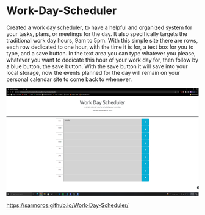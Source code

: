 # Work-Day-Scheduler

Created a work day scheduler, to have a helpful and organized system for your tasks, plans, or meetings for the day. It also specifically targets the traditional work day hours, 9am to 5pm. With this simple site there are rows, each row dedicated to one hour, with the time it is for, a text box for you to type, and a save button. In the text area you can type whatever you please, whatever you want to dedicate this hour of your work day for, then follow by a blue button, the save button. With the save button it will save into your local storage, now the events planned for the day will remain on your personal calendar site to come back to whenever.

![Website](./assets/images/Screenshot(6).png "Screenshot of page")

https://sarmoros.github.io/Work-Day-Scheduler/